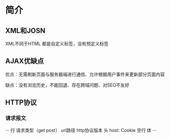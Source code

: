 # 简介

## XML和JOSN

XML不同于HTML 都是自定义标签，没有预定义标签

## AJAX优缺点

优点：无需刷新页面与服务器端进行通信、允许根据用户事件来更新部分页面内容

缺点：没有浏览历史，不能回退、存在跨域问题、对SEO不友好

## HTTP协议

### 请求报文

···
行     请求类型（get post） url路径  http协议版本
头     host:
Cookie
空行
体
···
